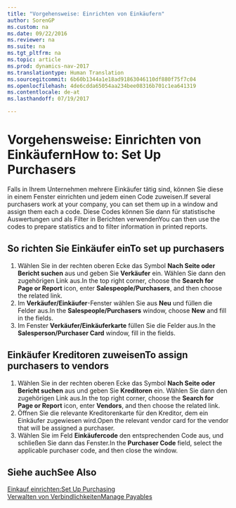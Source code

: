 ```yaml
---
title: "Vorgehensweise: Einrichten von Einkäufern"
author: SorenGP
ms.custom: na
ms.date: 09/22/2016
ms.reviewer: na
ms.suite: na
ms.tgt_pltfrm: na
ms.topic: article
ms.prod: dynamics-nav-2017
ms.translationtype: Human Translation
ms.sourcegitcommit: 6b60b1344a1e18ad91863046110df880f75f7c04
ms.openlocfilehash: 4de6cdda65054aa234bee08316b701c1ea641319
ms.contentlocale: de-at
ms.lasthandoff: 07/19/2017

---
```


# <a name="how-to-set-up-purchasers"></a><span data-ttu-id="41ae9-102">Vorgehensweise: Einrichten von Einkäufern</span><span class="sxs-lookup"><span data-stu-id="41ae9-102">How to: Set Up Purchasers</span></span>
<span data-ttu-id="41ae9-103">Falls in Ihrem Unternehmen mehrere Einkäufer tätig sind, können Sie diese in einem Fenster einrichten und jedem einen Code zuweisen.</span><span class="sxs-lookup"><span data-stu-id="41ae9-103">If several purchasers work at your company, you can set them up in a window and assign them each a code.</span></span> <span data-ttu-id="41ae9-104">Diese Codes können Sie dann für statistische Auswertungen und als Filter in Berichten verwenden</span><span class="sxs-lookup"><span data-stu-id="41ae9-104">You can then use the codes to prepare statistics and to filter information in printed reports.</span></span>

## <a name="to-set-up-purchasers"></a><span data-ttu-id="41ae9-105">So richten Sie Einkäufer ein</span><span class="sxs-lookup"><span data-stu-id="41ae9-105">To set up purchasers</span></span>
1. <span data-ttu-id="41ae9-106">Wählen Sie in der rechten oberen Ecke das Symbol **Nach Seite oder Bericht suchen** aus und geben Sie **Verkäufer** ein. Wählen Sie dann den zugehörigen Link aus.</span><span class="sxs-lookup"><span data-stu-id="41ae9-106">In the top right corner, choose the **Search for Page or Report** icon, enter **Salespeople/Purchasers**, and then choose the related link.</span></span>
2. <span data-ttu-id="41ae9-107">Im **Verkäufer/Einkäufer**-Fenster wählen Sie aus **Neu** und füllen die Felder aus.</span><span class="sxs-lookup"><span data-stu-id="41ae9-107">In the **Salespeople/Purchasers** window, choose **New** and fill in the fields.</span></span>
3. <span data-ttu-id="41ae9-108">Im Fenster **Verkäufer/Einkäuferkarte** füllen Sie die Felder aus.</span><span class="sxs-lookup"><span data-stu-id="41ae9-108">In the **Salesperson/Purchaser Card** window, fill in the fields.</span></span>

## <a name="to-assign-purchasers-to-vendors"></a><span data-ttu-id="41ae9-109">Einkäufer Kreditoren zuweisen</span><span class="sxs-lookup"><span data-stu-id="41ae9-109">To assign purchasers to vendors</span></span>
1. <span data-ttu-id="41ae9-110">Wählen Sie in der rechten oberen Ecke das Symbol **Nach Seite oder Bericht suchen** aus und geben Sie **Kreditoren** ein. Wählen Sie dann den zugehörigen Link aus.</span><span class="sxs-lookup"><span data-stu-id="41ae9-110">In the top right corner, choose the **Search for Page or Report** icon, enter **Vendors**, and then choose the related link.</span></span>
2. <span data-ttu-id="41ae9-111">Öffnen Sie die relevante Kreditorenkarte für den Kreditor, dem ein Einkäufer zugewiesen wird.</span><span class="sxs-lookup"><span data-stu-id="41ae9-111">Open the relevant vendor card for the vendor that will be assigned a purchaser.</span></span>
3. <span data-ttu-id="41ae9-112">Wählen Sie im Feld **Einkäufercode** den entsprechenden Code aus, und schließen Sie dann das Fenster.</span><span class="sxs-lookup"><span data-stu-id="41ae9-112">In the **Purchaser Code** field, select the applicable purchaser code, and then close the window.</span></span>

## <a name="see-also"></a><span data-ttu-id="41ae9-113">Siehe auch</span><span class="sxs-lookup"><span data-stu-id="41ae9-113">See Also</span></span>
[<span data-ttu-id="41ae9-114">Einkauf einrichten:</span><span class="sxs-lookup"><span data-stu-id="41ae9-114">Set Up Purchasing</span></span>](purchasing-setup-purchasing.md)  
[<span data-ttu-id="41ae9-115">Verwalten von Verbindlichkeiten</span><span class="sxs-lookup"><span data-stu-id="41ae9-115">Manage Payables</span></span>](payables-manage-payables.md)

